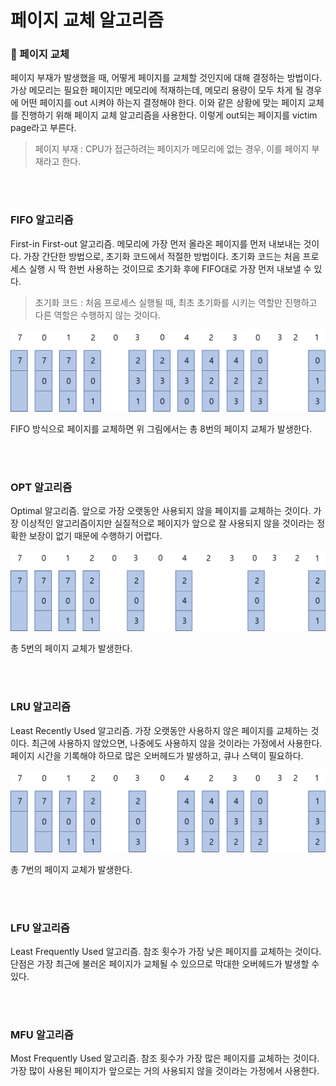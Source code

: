 # 페이지 교체 알고리즘

### 📜 페이지 교체

페이지 부재가 발생했을 때, 어떻게 페이지를 교체할 것인지에 대해 결정하는 방법이다. 가상 메모리는 필요한 페이지만 메모리에 적재하는데, 메모리 용량이 모두 차게 될 경우에 어떤 페이지를 out 시켜야 하는지 결정해야 한다.  이와 같은 상황에 맞는 페이지 교체를 진행하기 위해 페이지 교체 알고리즘을 사용한다. 이렇게 out되는 페이지를 victim page라고 부른다.

> 페이지 부재 : CPU가 접근하려는 페이지가 메모리에 없는 경우, 이를 페이지 부재라고 한다.

</br>

</br>

### FIFO 알고리즘

First-in First-out 알고리즘. 메모리에 가장 먼저 올라온 페이지를 먼저 내보내는 것이다. 가장 간단한 방법으로, 초기화 코드에서 적절한 방법이다. 초기화 코드는 처음 프로세스 실행 시 딱 한번 사용하는 것이므로 초기화 후에 FIFO대로 가장 먼저 내보낼 수 있다.

> 초기화 코드 : 처음 프로세스 실행될 때, 최초 초기화를 시키는 역할만 진행하고 다른 역할은 수행하지 않는 것이다.

![FIFO](페이지교체.assets/FIFO.png)

FIFO 방식으로 페이지를 교체하면 위 그림에서는 총 8번의 페이지 교체가 발생한다.

</br>

</br>

### OPT 알고리즘

Optimal 알고리즘. 앞으로 가장 오랫동안 사용되지 않을 페이지를 교체하는 것이다. 가장 이상적인 알고리즘이지만 실질적으로 페이지가 앞으로 잘 사용되지 않을 것이라는 정확한 보장이 없기 때문에 수행하기 어렵다.

![OPT](페이지교체.assets/OPT.png)

총 5번의 페이지 교체가 발생한다.

</br>

</br>

### LRU 알고리즘

Least Recently Used 알고리즘. 가장 오랫동안 사용하지 않은 페이지를 교체하는 것이다. 최근에 사용하지 않았으면, 나중에도 사용하지 않을 것이라는 가정에서 사용한다. 페이지 시간을 기록해야 하므로 많은 오버헤드가 발생하고, 큐나 스택이 필요하다.

![LRU](페이지교체.assets/LRU.png)

총 7번의 페이지 교체가 발생한다.

</br>

</br>

### LFU 알고리즘

Least Frequently Used 알고리즘. 참조 횟수가 가장 낮은 페이지를 교체하는 것이다. 단점은 가장 최근에 불러온 페이지가 교체될 수 있으므로 막대한 오버헤드가 발생할 수 있다.

</br>

</br>

### MFU 알고리즘

Most Frequently Used 알고리즘. 참조 횟수가 가장 많은 페이지를 교체하는 것이다. 가장 많이 사용된 페이지가 앞으로는 거의 사용되지 않을 것이라는 가정에서 사용한다.

